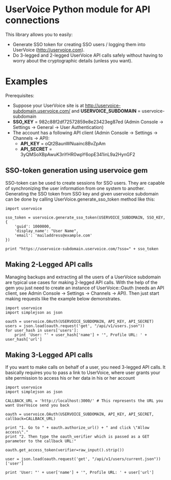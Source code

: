 UserVoice Python module for API connections
===========================================

This library allows you to easily:
* Generate SSO token for creating SSO users / logging them into UserVoice (http://uservoice.com).
* Do 3-legged and 2-legged UserVoice API calls safely without having to worry about the cryptographic details (unless you want).

Examples
========

Prerequisites:
* Suppose your UserVoice site is at http://uservoice-subdomain.uservoice.com/ and **USERVOICE\_SUBDOMAIN** = uservoice-subdomain
* **SSO\_KEY** = 982c88f2df72572859e8e23423eg87ed (Admin Console -> Settings -> General -> User Authentication)
* The account has a following API client (Admin Console -> Settings -> Channels -> API):
    * **API\_KEY** = oQt2BaunWNuainc8BvZpAm
    * **API\_SECRET** = 3yQMSoXBpAwuK3nYHR0wpY6opE341inL9a2HynGF2

SSO-token generation using uservoice gem
----------------------------------------

SSO-token can be used to create sessions for SSO users. They are capable of synchronizing the user information from one system to another.
Generating the SSO token from SSO key and given uservoice subdomain can be done by calling UserVoice.generate\_sso\_token method like this:

    import uservoice

    sso_token = uservoice.generate_sso_token(USERVOICE_SUBDOMAIN, SSO_KEY, {
        'guid': 1000000,
        'display_name': "User Name",
        'email': 'mailaddress@example.com'
    })

    print "https://uservoice-subdomain.uservoice.com/?sso=" + sso_token

Making 2-Legged API calls
-------------------------

Managing backups and extracting all the users of a UserVoice subdomain are typical use cases for making 2-legged API calls. With the help
of the gem you just need to create an instance of UserVoice::Oauth (needs an API client, see Admin Console -> Settings -> Channels -> API).
Then just start making requests like the example below demonstrates.

    import uservoice
    import simplejson as json

    oauth = uservoice.OAuth(USERVOICE_SUBDOMAIN, API_KEY, API_SECRET)
    users = json.load(oauth.request('get', "/api/v1/users.json"))
    for user_hash in users['users']:
        print 'User: "' + user_hash['name'] + '", Profile URL: ' + user_hash['url']

Making 3-Legged API calls
-------------------------

If you want to make calls on behalf of a user, you need 3-legged API calls. It basically requires you to pass a link to UserVoice, where
user grants your site permission to access his or her data in his or her account

    import uservoice
    import simplejson as json

    CALLBACK_URL = 'http://localhost:3000/' # This represents the URL you want UserVoice send you back

    oauth = uservoice.OAuth(USERVOICE_SUBDOMAIN, API_KEY, API_SECRET, callback=CALLBACK_URL)

    print "1. Go to " + oauth.authorize_url() + " and click \"Allow access\"."
    print "2. Then type the oauth_verifier which is passed as a GET parameter to the callback URL:"

    oauth.get_access_token(verifier=raw_input().strip())

    user = json.load(oauth.request('get', "/api/v1/users/current.json"))['user']

    print 'User: "' + user['name'] + '", Profile URL: ' + user['url']